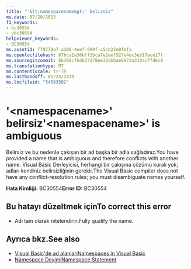 ```yaml
---
title: "'&lt;namespacename&gt;' belirsiz"
ms.date: 07/20/2015
f1_keywords:
- bc30554
- vbc30554
helpviewer_keywords:
- BC30554
ms.assetid: f79778e7-a300-4eef-999f-c5cb22e0fbfa
ms.openlocfilehash: 67bca2a36bff2bca7e2eef527e4ec3eb17ace17f
ms.sourcegitcommit: 6b308cf6d627d78ee36dbbae8972a310ac7fd6c8
ms.translationtype: MT
ms.contentlocale: tr-TR
ms.lasthandoff: 01/23/2019
ms.locfileid: "54583502"
---
```

# <a name="ltnamespacenamegt-is-ambiguous"></a><span data-ttu-id="bc06f-102">'&lt;namespacename&gt;' belirsiz</span><span class="sxs-lookup"><span data-stu-id="bc06f-102">'&lt;namespacename&gt;' is ambiguous</span></span>
<span data-ttu-id="bc06f-103">Belirsiz ve bu nedenle çakışan bir ad başka bir adla sağladınız.</span><span class="sxs-lookup"><span data-stu-id="bc06f-103">You have provided a name that is ambiguous and therefore conflicts with another name.</span></span> <span data-ttu-id="bc06f-104">Visual Basic Derleyicisi, herhangi bir çakışma çözümü kuralı yok; adları kendiniz belirsizliğinin gerekir.</span><span class="sxs-lookup"><span data-stu-id="bc06f-104">The Visual Basic compiler does not have any conflict-resolution rules; you must disambiguate names yourself.</span></span>  
  
 <span data-ttu-id="bc06f-105">**Hata Kimliği:** BC30554</span><span class="sxs-lookup"><span data-stu-id="bc06f-105">**Error ID:** BC30554</span></span>  
  
## <a name="to-correct-this-error"></a><span data-ttu-id="bc06f-106">Bu hatayı düzeltmek için</span><span class="sxs-lookup"><span data-stu-id="bc06f-106">To correct this error</span></span>  
  
-   <span data-ttu-id="bc06f-107">Adı tam olarak nitelendirin.</span><span class="sxs-lookup"><span data-stu-id="bc06f-107">Fully qualify the name.</span></span>  
  
## <a name="see-also"></a><span data-ttu-id="bc06f-108">Ayrıca bkz.</span><span class="sxs-lookup"><span data-stu-id="bc06f-108">See also</span></span>
- [<span data-ttu-id="bc06f-109">Visual Basic'de ad alanları</span><span class="sxs-lookup"><span data-stu-id="bc06f-109">Namespaces in Visual Basic</span></span>](../../visual-basic/programming-guide/program-structure/namespaces.md)
- [<span data-ttu-id="bc06f-110">Namespace Deyimi</span><span class="sxs-lookup"><span data-stu-id="bc06f-110">Namespace Statement</span></span>](../../visual-basic/language-reference/statements/namespace-statement.md)
